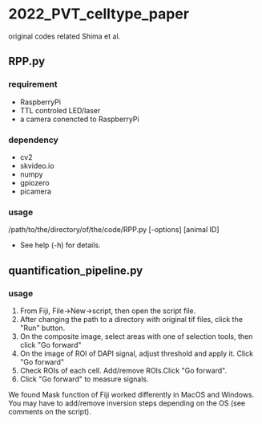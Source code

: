 # 2022_PVT_celltype_paper
original codes related Shima et al.

## RPP.py
### requirement
- RaspberryPi
- TTL controled LED/laser
- a camera conencted to RaspberryPi
### dependency
- cv2
- skvideo.io
- numpy
- gpiozero
- picamera
### usage
/path/to/the/directory/of/the/code/RPP.py [-options] [animal ID] 

- See help (-h) for details.


## quantification_pipeline.py
### usage
1. From Fiji, File->New->script, then open the script file.
2. After changing the path to a directory with original tif files, click the "Run" button. 
3. On the composite image, select areas with one of selection tools, then click "Go forward"
4. On the image of ROI of DAPI signal, adjust threshold and apply it. Click "Go forward"
5. Check ROIs of each cell. Add/remove ROIs.Click "Go forward".
6. Click "Go forward" to measure signals.

We found Mask function of Fiji worked differently in MacOS and Windows.
You may have to add/remove inversion steps depending on the OS (see comments on the script).
